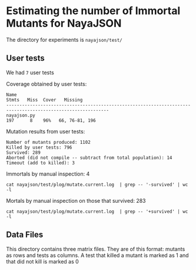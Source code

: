 # Estimating the number of Immortal Mutants for NayaJSON

The directory for experiments is `nayajson/test/`

## User tests

We had `7`  user tests

Coverage obtained by user tests:

```
Name                                                                            Stmts   Miss  Cover   Missing
-------------------------------------------------------------------------------------------------------------
nayajson.py                                                                      197      8    96%   66, 76-81, 196
```

Mutation results from user tests:

```
Number of mutants produced: 1102
Killed by user tests: 796
Survived: 289
Aborted (did not compile -- subtract from total population): 14
Timeout (add to killed): 3
```

Immortals by manual inspection: 4
```
cat nayajson/test/plog/mutate.current.log  | grep -- '-survived' | wc -l
```
Mortals by manual inspection on those that survived: 283
```
cat nayajson/test/plog/mutate.current.log  | grep -- '+survived' | wc -l
```

## Data Files

This directory contains three matrix files. They are of this format: mutants as
rows and tests as columns. A test that killed a mutant is marked as 1 and
that did not kill is marked as 0
